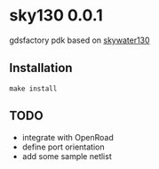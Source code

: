# sky130 0.0.1

gdsfactory pdk based on [skywater130](https://github.com/google/skywater-pdk)

## Installation

`make install`

## TODO

- integrate with OpenRoad
- define port orientation
- add some sample netlist
